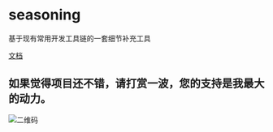 # seasoning

基于现有常用开发工具链的一套细节补充工具

[文档](https://dyb881.github.io/seasoning)

## 如果觉得项目还不错，请打赏一波，您的支持是我最大的动力。

![二维码](https://bittyshow-files.oss-cn-guangzhou.aliyuncs.com/pay.png)

